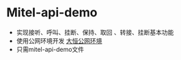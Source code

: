 # Mitel-api-demo
- 实现接听、呼叫、挂断、保持、取回 、转接、挂断基本功能
- 使用公网环境开发 [大恒公网环境](https://micc.dahengit.com/miccsdk)
- 只需mitel-api-demo文件

